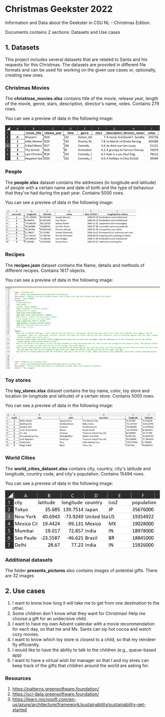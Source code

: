 # Christmas Geekster 2022
Information and Data about the Geekster in CSU NL - Christmas Edition.

Documents contains 2 sections: Datasets and Use cases

## 1. Datasets

This project includes several datasets that are related to Santa and his requests for this Christmas. The datasets are provided in different file formats and can be used for working on the given use cases or, optionally, creating new ones.

### Christmas Movies
The **christmas_movies.xlsx** contains title of the movie, release year, length of the movie, genre, stars, description, director's name, votes. Contains 279 rows.

You can see a preview of data in the following image:

![christmas_movies.xlsx](data_snapshots/christmas_movies1.png)

### People

The **people.xlsx** dataset contains the addresses (in longitude and latitude) of people with a certain name and date of birth and the type of behaviour that they've had during the past year. Contains 5000 rows. 

You can see a preview of data in the following image:

![people.xlsx](data_snapshots/people.png)

### Recipes

The **recipes.json** dataset contains the Name, details and methods of different recipes. Contains 1617 objects. 

You can see a preview of data in the following image:

![recipes.json](data_snapshots/recipes.png)

### Toy stores

The **toy_stores.xlsx** dataset contains the toy name, color, toy store and location (in longitude and latitude) of a certain store.  Contains 5000 rows.  

You can see a preview of data in the following image:


![toy_stores.xlsx](data_snapshots/toy_stores.png)

### World Cities
The **world_cities_dataset.xlsx** contains city, country, city's latitude and longitude, country code, and city's population. Contains 15494 rows.

You can see a preview of data in the following image:

![world_cities_dataset.xlsx](data_snapshots/world_cities.png)

### Additional datasets

The folder **presents_pictures** also contains images of potential gifts. There are 32 images


## 2. Use cases

1.  I want to know how long it will take me to get from one destination to the other.
2.	Some children don't know what they want for Christmas! Help me choose a gift for an undecisive child.
3.	I want to have my own Advent calendar with a movie recommendation for each day, so that me and Ms. Santa can sip hot cocoa and watch cozy movies. 
4.	I want to know which toy store is closest to a child, so that my reindeer fly efficiently. 
5.	I would like to have the ability to talk to the children (e.g., queue-based app)
6.	I want to have a virtual wish list manager so that I and my elves can keep track of the gifts that children around the world are asking for.


### Resources
1. https://patterns.greensoftware.foundation/
2. https://sci-data.greensoftware.foundation/ 
3. https://learn.microsoft.com/en-us/azure/architecture/framework/sustainability/sustainability-get-started
